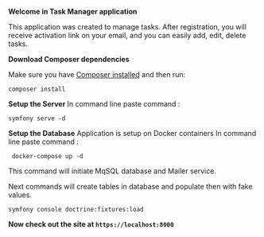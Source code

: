 **Welcome in Task Manager application**

This application was created to manage tasks. After registration, you will receive activation link on your email,
and you can easily add, edit, delete tasks.

**Download Composer dependencies**

Make sure you have [Composer installed](https://getcomposer.org/download/)
and then run:

```
composer install
```

**Setup the Server**
In command line paste command :

```
symfony serve -d
```

**Setup the Database**
Application is setup on Docker containers
In command line paste command :
```
 docker-compose up -d
```
This command will initiate MqSQL database and Mailer service.

Next commands will create tables in database and populate then with fake values.

```
symfony console doctrine:fixtures:load
```

**Now check out the site at `https://localhost:8000`**